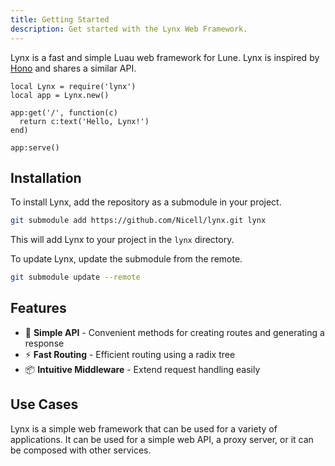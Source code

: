 ```yaml
---
title: Getting Started
description: Get started with the Lynx Web Framework.
---
```


Lynx is a fast and simple Luau web framework for Lune. Lynx is inspired by [Hono](https://hono.dev) and shares a similar API.

```luau
local Lynx = require('lynx')
local app = Lynx.new()

app:get('/', function(c)
  return c:text('Hello, Lynx!')
end)

app:serve()
```

## Installation

To install Lynx, add the repository as a submodule in your project.

```sh
git submodule add https://github.com/Nicell/lynx.git lynx
```

This will add Lynx to your project in the `lynx` directory.

To update Lynx, update the submodule from the remote.

```sh
git submodule update --remote
```

## Features

- 🧩 **Simple API** - Convenient methods for creating routes and generating a response
- ⚡️ **Fast Routing** - Efficient routing using a radix tree
- 📦 **Intuitive Middleware** - Extend request handling easily

## Use Cases

Lynx is a simple web framework that can be used for a variety of applications. It can be used for a simple web API, a proxy server, or it can be composed with other services.
